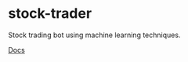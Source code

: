 # stock-trader
Stock trading bot using machine learning techniques.

[Docs](https://drive.google.com/drive/folders/1SWtdcu6xSI0x-cUDHuUqC3gbhbYIhGAl)
